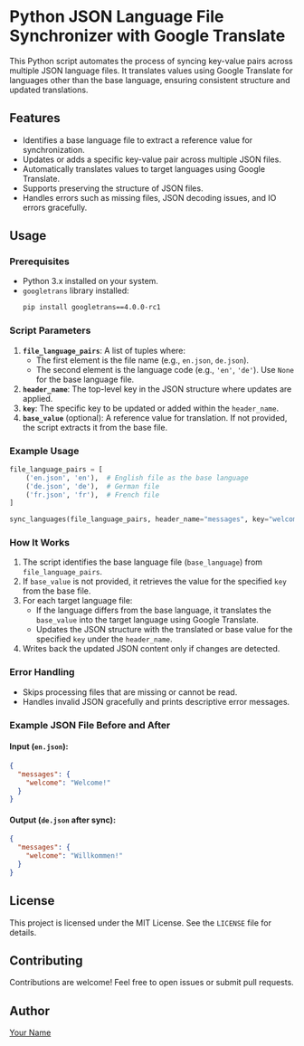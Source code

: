 # Python JSON Language File Synchronizer with Google Translate

This Python script automates the process of syncing key-value pairs across multiple JSON language files. It translates values using Google Translate for languages other than the base language, ensuring consistent structure and updated translations.

## Features
- Identifies a base language file to extract a reference value for synchronization.
- Updates or adds a specific key-value pair across multiple JSON files.
- Automatically translates values to target languages using Google Translate.
- Supports preserving the structure of JSON files.
- Handles errors such as missing files, JSON decoding issues, and IO errors gracefully.

## Usage

### Prerequisites
- Python 3.x installed on your system.
- `googletrans` library installed:
  ```bash
  pip install googletrans==4.0.0-rc1
  ```

### Script Parameters
1. **`file_language_pairs`**: A list of tuples where:
   - The first element is the file name (e.g., `en.json`, `de.json`).
   - The second element is the language code (e.g., `'en'`, `'de'`). Use `None` for the base language file.
2. **`header_name`**: The top-level key in the JSON structure where updates are applied.
3. **`key`**: The specific key to be updated or added within the `header_name`.
4. **`base_value`** (optional): A reference value for translation. If not provided, the script extracts it from the base file.

### Example Usage

```python
file_language_pairs = [
    ('en.json', 'en'),  # English file as the base language
    ('de.json', 'de'),  # German file
    ('fr.json', 'fr'),  # French file
]

sync_languages(file_language_pairs, header_name="messages", key="welcome", base_value="Welcome!")
```

### How It Works
1. The script identifies the base language file (`base_language`) from `file_language_pairs`.
2. If `base_value` is not provided, it retrieves the value for the specified `key` from the base file.
3. For each target language file:
   - If the language differs from the base language, it translates the `base_value` into the target language using Google Translate.
   - Updates the JSON structure with the translated or base value for the specified `key` under the `header_name`.
4. Writes back the updated JSON content only if changes are detected.

### Error Handling
- Skips processing files that are missing or cannot be read.
- Handles invalid JSON gracefully and prints descriptive error messages.

### Example JSON File Before and After

#### Input (`en.json`):
```json
{
  "messages": {
    "welcome": "Welcome!"
  }
}
```

#### Output (`de.json` after sync):
```json
{
  "messages": {
    "welcome": "Willkommen!"
  }
}
```

## License
This project is licensed under the MIT License. See the `LICENSE` file for details.

## Contributing
Contributions are welcome! Feel free to open issues or submit pull requests.

## Author
[Your Name](https://github.com/your-github-username)
